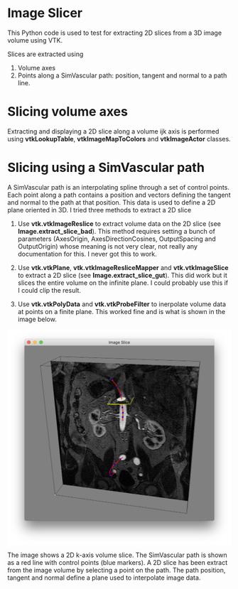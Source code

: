 
# Image Slicer

This Python code is used to test for extracting 2D slices from a 3D image volume using VTK.

Slices are extracted using
1) Volume axes
2) Points along a SimVascular path: position, tangent and normal to a path line.

# Slicing volume axes
Extracting and displaying a 2D slice along a volume ijk axis is performed using **vtkLookupTable**, **vtkImageMapToColors** and **vtkImageActor** classes. 

# Slicing using a SimVascular path

A SimVascular path is an interpolating spline through a set of control points. Each point along a path contains a position and vectors defining the tangent and normal to the path at that position. This data is used to define a 2D plane oriented in 3D. I tried three methods to extract a 2D slice

1) Use **vtk.vtkImageReslice** to extract volume data on the 2D slice (see **Image.extract_slice_bad**). This method requires setting a bunch of parameters (AxesOrigin, AxesDirectionCosines, OutputSpacing and OutputOrigin) whose meaning is not very clear, not really any documentation for this. I never got this to work.

2) Use **vtk.vtkPlane**, **vtk.vtkImageResliceMapper** and **vtk.vtkImageSlice** to extract a 2D slice (see **Image.extract_slice_gut**). This did work but it slices the entire volume on the infinite plane. I could probably use this if I could clip the result.

3) Use **vtk.vtkPolyData** and **vtk.vtkProbeFilter** to inerpolate volume data at points on a finite plane. This worked fine and is what is shown in the image below. 


<img style="margin:0px auto;display:block" src="images/volume-slice.png" />

The image shows a 2D k-axis volume slice. The SimVascular path is shown as a red line with control points (blue markers). A 2D slice has been extract from the image volume by selecting a point on the path. The path position, tangent and normal define a plane used to interpolate image data.


